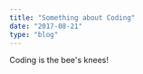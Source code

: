 ```yaml
---
title: "Something about Coding"
date: "2017-08-21"
type: "blog"
---
```


Coding is the bee's knees!
